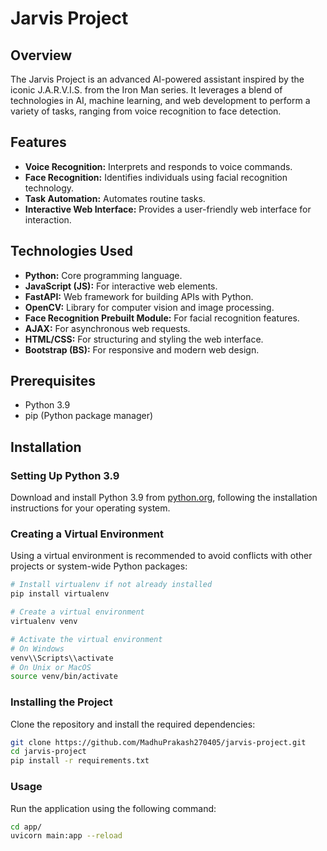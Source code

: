 # Jarvis Project

## Overview
The Jarvis Project is an advanced AI-powered assistant inspired by the iconic J.A.R.V.I.S. from the Iron Man series. It leverages a blend of technologies in AI, machine learning, and web development to perform a variety of tasks, ranging from voice recognition to face detection.

## Features
- **Voice Recognition:** Interprets and responds to voice commands.
- **Face Recognition:** Identifies individuals using facial recognition technology.
- **Task Automation:** Automates routine tasks.
- **Interactive Web Interface:** Provides a user-friendly web interface for interaction.

## Technologies Used
- **Python:** Core programming language.
- **JavaScript (JS):** For interactive web elements.
- **FastAPI:** Web framework for building APIs with Python.
- **OpenCV:** Library for computer vision and image processing.
- **Face Recognition Prebuilt Module:** For facial recognition features.
- **AJAX:** For asynchronous web requests.
- **HTML/CSS:** For structuring and styling the web interface.
- **Bootstrap (BS):** For responsive and modern web design.

## Prerequisites
- Python 3.9
- pip (Python package manager)

## Installation

### Setting Up Python 3.9
Download and install Python 3.9 from [python.org](https://www.python.org/downloads/release/python-390/), following the installation instructions for your operating system.

### Creating a Virtual Environment
Using a virtual environment is recommended to avoid conflicts with other projects or system-wide Python packages:
```bash
# Install virtualenv if not already installed
pip install virtualenv

# Create a virtual environment
virtualenv venv

# Activate the virtual environment
# On Windows
venv\\Scripts\\activate
# On Unix or MacOS
source venv/bin/activate
```

### Installing the Project
Clone the repository and install the required dependencies:

```bash
git clone https://github.com/MadhuPrakash270405/jarvis-project.git
cd jarvis-project
pip install -r requirements.txt
```

### Usage
Run the application using the following command:

```bash
cd app/
uvicorn main:app --reload 
```

